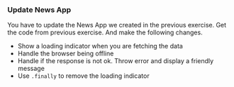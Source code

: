 ### Update News App

You have to update the News App we created in the previous exercise. Get the code from previous exercise. And make the following changes.

- Show a loading indicator when you are fetching the data
- Handle the browser being offline
- Handle if the response is not ok. Throw error and display a friendly message
- Use `.finally` to remove the loading indicator

